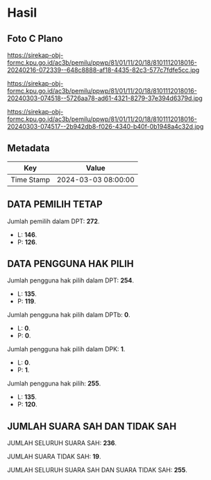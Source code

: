 # Hasil

## Foto C Plano

https://sirekap-obj-formc.kpu.go.id/ac3b/pemilu/ppwp/81/01/11/20/18/8101112018016-20240216-072339--648c8888-af18-4435-82c3-577c7fdfe5cc.jpg

https://sirekap-obj-formc.kpu.go.id/ac3b/pemilu/ppwp/81/01/11/20/18/8101112018016-20240303-074518--5726aa78-ad61-4321-8279-37e394d6379d.jpg

https://sirekap-obj-formc.kpu.go.id/ac3b/pemilu/ppwp/81/01/11/20/18/8101112018016-20240303-074517--2b942db8-f026-4340-b40f-0b1948a4c32d.jpg


## Metadata

| Key        | Value               |
| ---------- | ------------------- |
| Time Stamp | 2024-03-03 08:00:00 |


## DATA PEMILIH TETAP

Jumlah pemilih dalam DPT: **272**.
 * L: **146**.
 * P: **126**.

## DATA PENGGUNA HAK PILIH

Jumlah pengguna hak pilih dalam DPT: **254**.
 * L: **135**.
 * P: **119**.

Jumlah pengguna hak pilih dalam DPTb: **0**.
 * L: **0**.
 * P: **0**.

Jumlah pengguna hak pilih dalam DPK: **1**.
 * L: **0**.
 * P: **1**.

Jumlah pengguna hak pilih: **255**.
 * L: **135**.
 * P: **120**.

## JUMLAH SUARA SAH DAN TIDAK SAH

JUMLAH SELURUH SUARA SAH: **236**.

JUMLAH SUARA TIDAK SAH: **19**.

JUMLAH SELURUH SUARA SAH DAN SUARA TIDAK SAH: **255**.


